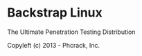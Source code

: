 Backstrap Linux
===============

The Ultimate Penetration Testing Distribution







Copyleft (c) 2013 - Phcrack, Inc.
